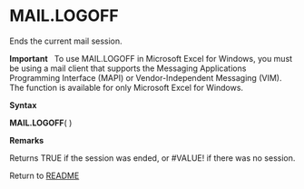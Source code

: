 # MAIL.LOGOFF

Ends the current mail session.

**Important**&nbsp;&nbsp;&nbsp;To use MAIL.LOGOFF in Microsoft Excel for
Windows, you must be using a mail client that supports the Messaging
Applications Programming Interface (MAPI) or Vendor-Independent
Messaging (VIM). The function is available for only Microsoft Excel for
Windows.

**Syntax**

**MAIL.LOGOFF**( )

**Remarks**

Returns TRUE if the session was ended, or \#VALUE\! if there was no
session.



Return to [README](README.md)


